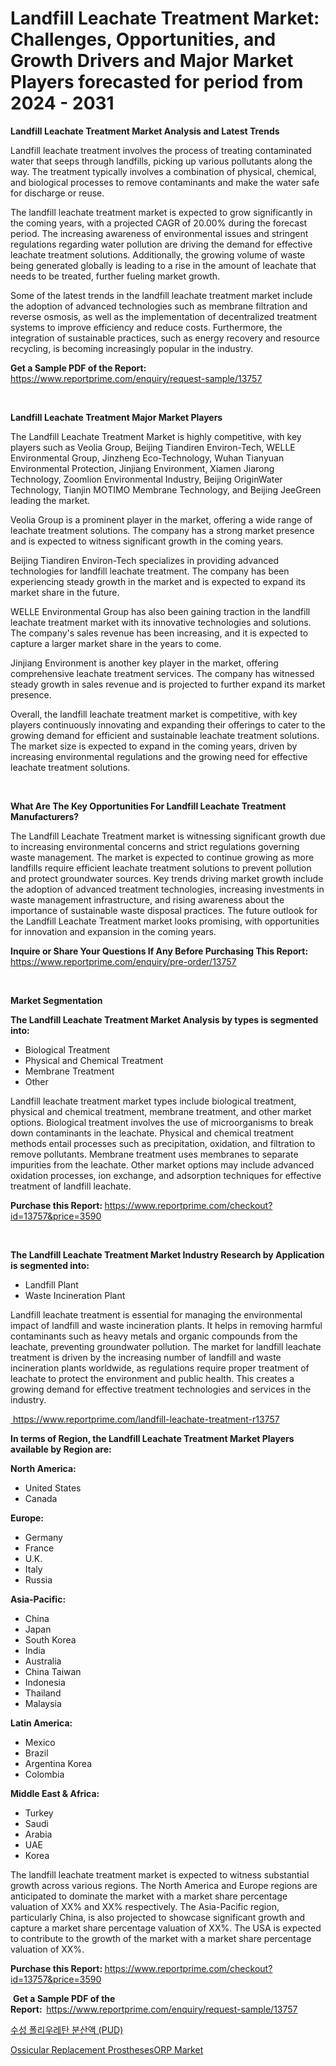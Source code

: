 <p><h1>Landfill Leachate Treatment Market: Challenges, Opportunities, and Growth Drivers and Major Market Players forecasted for period from 2024 - 2031</h1></p><p><strong>Landfill Leachate Treatment Market Analysis and Latest Trends</strong></p>
<p><p>Landfill leachate treatment involves the process of treating contaminated water that seeps through landfills, picking up various pollutants along the way. The treatment typically involves a combination of physical, chemical, and biological processes to remove contaminants and make the water safe for discharge or reuse.</p><p>The landfill leachate treatment market is expected to grow significantly in the coming years, with a projected CAGR of 20.00% during the forecast period. The increasing awareness of environmental issues and stringent regulations regarding water pollution are driving the demand for effective leachate treatment solutions. Additionally, the growing volume of waste being generated globally is leading to a rise in the amount of leachate that needs to be treated, further fueling market growth.</p><p>Some of the latest trends in the landfill leachate treatment market include the adoption of advanced technologies such as membrane filtration and reverse osmosis, as well as the implementation of decentralized treatment systems to improve efficiency and reduce costs. Furthermore, the integration of sustainable practices, such as energy recovery and resource recycling, is becoming increasingly popular in the industry.</p></p>
<p><strong>Get a Sample PDF of the Report:&nbsp;</strong> <a href="https://www.reportprime.com/enquiry/request-sample/13757">https://www.reportprime.com/enquiry/request-sample/13757</a></p>
<p>&nbsp;</p>
<p><strong>Landfill Leachate Treatment Major Market Players</strong></p>
<p><p>The Landfill Leachate Treatment Market is highly competitive, with key players such as Veolia Group, Beijing Tiandiren Environ-Tech, WELLE Environmental Group, Jinzheng Eco-Technology, Wuhan Tianyuan Environmental Protection, Jinjiang Environment, Xiamen Jiarong Technology, Zoomlion Environmental Industry, Beijing OriginWater Technology, Tianjin MOTIMO Membrane Technology, and Beijing JeeGreen leading the market.</p><p>Veolia Group is a prominent player in the market, offering a wide range of leachate treatment solutions. The company has a strong market presence and is expected to witness significant growth in the coming years.</p><p>Beijing Tiandiren Environ-Tech specializes in providing advanced technologies for landfill leachate treatment. The company has been experiencing steady growth in the market and is expected to expand its market share in the future.</p><p>WELLE Environmental Group has also been gaining traction in the landfill leachate treatment market with its innovative technologies and solutions. The company's sales revenue has been increasing, and it is expected to capture a larger market share in the years to come.</p><p>Jinjiang Environment is another key player in the market, offering comprehensive leachate treatment services. The company has witnessed steady growth in sales revenue and is projected to further expand its market presence.</p><p>Overall, the landfill leachate treatment market is competitive, with key players continuously innovating and expanding their offerings to cater to the growing demand for efficient and sustainable leachate treatment solutions. The market size is expected to expand in the coming years, driven by increasing environmental regulations and the growing need for effective leachate treatment solutions.</p></p>
<p>&nbsp;</p>
<p><strong>What Are The Key Opportunities For Landfill Leachate Treatment Manufacturers?</strong></p>
<p><p>The Landfill Leachate Treatment market is witnessing significant growth due to increasing environmental concerns and strict regulations governing waste management. The market is expected to continue growing as more landfills require efficient leachate treatment solutions to prevent pollution and protect groundwater sources. Key trends driving market growth include the adoption of advanced treatment technologies, increasing investments in waste management infrastructure, and rising awareness about the importance of sustainable waste disposal practices. The future outlook for the Landfill Leachate Treatment market looks promising, with opportunities for innovation and expansion in the coming years.</p></p>
<p><strong>Inquire or Share Your Questions If Any Before Purchasing This Report:</strong> <a href="https://www.reportprime.com/enquiry/pre-order/13757">https://www.reportprime.com/enquiry/pre-order/13757</a></p>
<p>&nbsp;</p>
<p><strong>Market Segmentation</strong></p>
<p><strong>The Landfill Leachate Treatment Market Analysis by types is segmented into:</strong></p>
<p><ul><li>Biological Treatment</li><li>Physical and Chemical Treatment</li><li>Membrane Treatment</li><li>Other</li></ul></p>
<p><p>Landfill leachate treatment market types include biological treatment, physical and chemical treatment, membrane treatment, and other market options. Biological treatment involves the use of microorganisms to break down contaminants in the leachate. Physical and chemical treatment methods entail processes such as precipitation, oxidation, and filtration to remove pollutants. Membrane treatment uses membranes to separate impurities from the leachate. Other market options may include advanced oxidation processes, ion exchange, and adsorption techniques for effective treatment of landfill leachate.</p></p>
<p><strong>Purchase this Report:&nbsp;</strong><a href="https://www.reportprime.com/checkout?id=13757&price=3590">https://www.reportprime.com/checkout?id=13757&price=3590</a></p>
<p>&nbsp;</p>
<p><strong>The Landfill Leachate Treatment Market Industry Research by Application is segmented into:</strong></p>
<p><ul><li>Landfill Plant</li><li>Waste Incineration Plant</li></ul></p>
<p><p>Landfill leachate treatment is essential for managing the environmental impact of landfill and waste incineration plants. It helps in removing harmful contaminants such as heavy metals and organic compounds from the leachate, preventing groundwater pollution. The market for landfill leachate treatment is driven by the increasing number of landfill and waste incineration plants worldwide, as regulations require proper treatment of leachate to protect the environment and public health. This creates a growing demand for effective treatment technologies and services in the industry.</p></p>
<p><a href="https://www.reportprime.com/landfill-leachate-treatment-r13757">&nbsp;https://www.reportprime.com/landfill-leachate-treatment-r13757</a></p>
<p><strong>In terms of Region, the Landfill Leachate Treatment Market Players available by Region are:</strong></p>
<p>
    <p> <strong> North America: </strong>
        <ul>
            <li>United States</li>
            <li>Canada</li>
        </ul>
        </p> 
    <p> <strong> Europe: </strong>
        <ul>
            <li>Germany</li>
            <li>France</li>
            <li>U.K.</li>
            <li>Italy</li>
            <li>Russia</li>
        </ul>
        </p> 
    <p> <strong> Asia-Pacific: </strong>
        <ul>
            <li>China</li>
            <li>Japan</li>
            <li>South Korea</li>
            <li>India</li>
            <li>Australia</li>
            <li>China Taiwan</li>
            <li>Indonesia</li>
            <li>Thailand</li>
            <li>Malaysia</li>
        </ul>
        </p> 
    <p> <strong> Latin America: </strong>
        <ul>
            <li>Mexico</li>
            <li>Brazil</li>
            <li>Argentina Korea</li>
            <li>Colombia</li>
        </ul>
        </p> 
    <p> <strong> Middle East & Africa: </strong>
        <ul>
            <li>Turkey</li>
            <li>Saudi</li>
            <li>Arabia</li>
            <li>UAE</li>
            <li>Korea</li>
        </ul>
    </p>
    </p>
<p><p>The landfill leachate treatment market is expected to witness substantial growth across various regions. The North America and Europe regions are anticipated to dominate the market with a market share percentage valuation of XX% and XX% respectively. The Asia-Pacific region, particularly China, is also projected to showcase significant growth and capture a market share percentage valuation of XX%. The USA is expected to contribute to the growth of the market with a market share percentage valuation of XX%.</p></p>
<p><strong>Purchase this Report: </strong><a href="https://www.reportprime.com/checkout?id=13757&price=3590">https://www.reportprime.com/checkout?id=13757&price=3590</a></p>
<p>&nbsp;<strong>Get a Sample PDF of the Report:&nbsp;&nbsp;</strong><a href="https://www.reportprime.com/enquiry/request-sample/13757">https://www.reportprime.com/enquiry/request-sample/13757</a></p>
<p><strong></strong></p>
<p><p><a href="https://github.com/vdhdwjyp90142/Market-Research-Report-List-4/blob/main/8881719107457.md">수성 폴리우레탄 분산액 (PUD)</a></p><p><a href="https://medium.com/@rontaybrewer02024/global-ossicular-replacement-prosthesesorp-market-focus-on-application-end-use-industry-type-8c56037130e6">Ossicular Replacement ProsthesesORP Market</a></p></p>